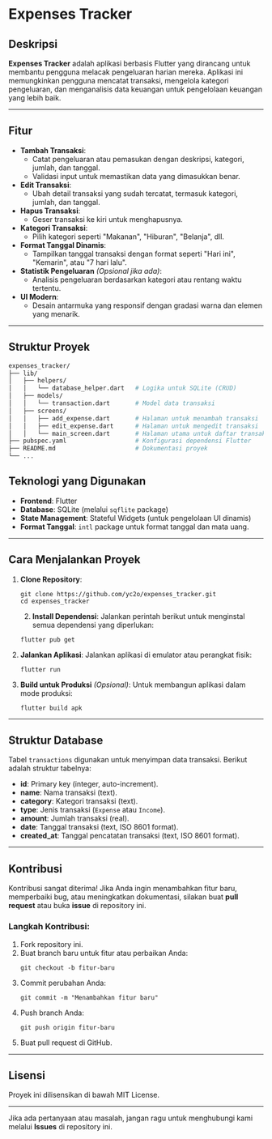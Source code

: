 # **Expenses Tracker**

## **Deskripsi**
**Expenses Tracker** adalah aplikasi berbasis Flutter yang dirancang untuk membantu pengguna melacak pengeluaran harian mereka. Aplikasi ini memungkinkan pengguna mencatat transaksi, mengelola kategori pengeluaran, dan menganalisis data keuangan untuk pengelolaan keuangan yang lebih baik.

---

## **Fitur**
- **Tambah Transaksi**:
  - Catat pengeluaran atau pemasukan dengan deskripsi, kategori, jumlah, dan tanggal.
  - Validasi input untuk memastikan data yang dimasukkan benar.
- **Edit Transaksi**:
  - Ubah detail transaksi yang sudah tercatat, termasuk kategori, jumlah, dan tanggal.
- **Hapus Transaksi**:
  - Geser transaksi ke kiri untuk menghapusnya.
- **Kategori Transaksi**:
  - Pilih kategori seperti "Makanan", "Hiburan", "Belanja", dll.
- **Format Tanggal Dinamis**:
  - Tampilkan tanggal transaksi dengan format seperti "Hari ini", "Kemarin", atau "7 hari lalu".
- **Statistik Pengeluaran** *(Opsional jika ada)*:
  - Analisis pengeluaran berdasarkan kategori atau rentang waktu tertentu.
- **UI Modern**:
  - Desain antarmuka yang responsif dengan gradasi warna dan elemen yang menarik.

---

## **Struktur Proyek**
```bash
expenses_tracker/
├── lib/
│   ├── helpers/
│   │   └── database_helper.dart   # Logika untuk SQLite (CRUD)
│   ├── models/
│   │   └── transaction.dart       # Model data transaksi
│   ├── screens/
│   │   ├── add_expense.dart       # Halaman untuk menambah transaksi
│   │   ├── edit_expense.dart      # Halaman untuk mengedit transaksi
│   │   └── main_screen.dart       # Halaman utama untuk daftar transaksi
├── pubspec.yaml                   # Konfigurasi dependensi Flutter
├── README.md                      # Dokumentasi proyek
└── ...
```

## **Teknologi yang Digunakan**
- **Frontend**: Flutter
- **Database**: SQLite (melalui `sqflite` package)
- **State Management**: Stateful Widgets (untuk pengelolaan UI dinamis)
- **Format Tanggal**: `intl` package untuk format tanggal dan mata uang.

---

## **Cara Menjalankan Proyek**
1. **Clone Repository**:
   ```
   git clone https://github.com/yc2o/expenses_tracker.git
   cd expenses_tracker
   ```
   2. **Install Dependensi**:
   Jalankan perintah berikut untuk menginstal semua dependensi yang diperlukan:
   ```
   flutter pub get
   ```

3. **Jalankan Aplikasi**:
   Jalankan aplikasi di emulator atau perangkat fisik:
   ```
   flutter run
   ```

4. **Build untuk Produksi** *(Opsional)*:
   Untuk membangun aplikasi dalam mode produksi:
   ```
   flutter build apk
   ```

---

## **Struktur Database**
Tabel `transactions` digunakan untuk menyimpan data transaksi. Berikut adalah struktur tabelnya:
- **id**: Primary key (integer, auto-increment).
- **name**: Nama transaksi (text).
- **category**: Kategori transaksi (text).
- **type**: Jenis transaksi (`Expense` atau `Income`).
- **amount**: Jumlah transaksi (real).
- **date**: Tanggal transaksi (text, ISO 8601 format).
- **created_at**: Tanggal pencatatan transaksi (text, ISO 8601 format).

---

## **Kontribusi**
Kontribusi sangat diterima! Jika Anda ingin menambahkan fitur baru, memperbaiki bug, atau meningkatkan dokumentasi, silakan buat **pull request** atau buka **issue** di repository ini.

### **Langkah Kontribusi**:
1. Fork repository ini.
2. Buat branch baru untuk fitur atau perbaikan Anda:
   ```
   git checkout -b fitur-baru
   ```
3. Commit perubahan Anda:
   ```
   git commit -m "Menambahkan fitur baru"
   ```
4. Push branch Anda:
   ```
   git push origin fitur-baru
   ```
5. Buat pull request di GitHub.

---

## **Lisensi**
Proyek ini dilisensikan di bawah MIT License.

---

Jika ada pertanyaan atau masalah, jangan ragu untuk menghubungi kami melalui **Issues** di repository ini.